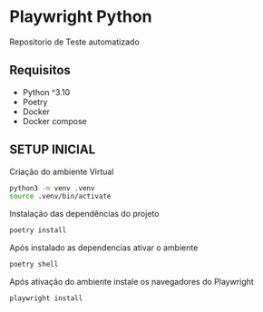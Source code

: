 # Playwright Python
Repositorio de Teste automatizado

## Requisitos
- Python ^3.10
- Poetry 
- Docker
- Docker compose

## SETUP INICIAL

Criação do ambiente Virtual

```sh
python3 -m venv .venv
source .venv/bin/activate
```

Instalação das dependências do projeto

```sh
poetry install
```

Após instalado as dependencias ativar o ambiente

```sh
poetry shell
```

Após ativação do ambiente instale os navegadores do Playwright

```sh
playwright install
```

